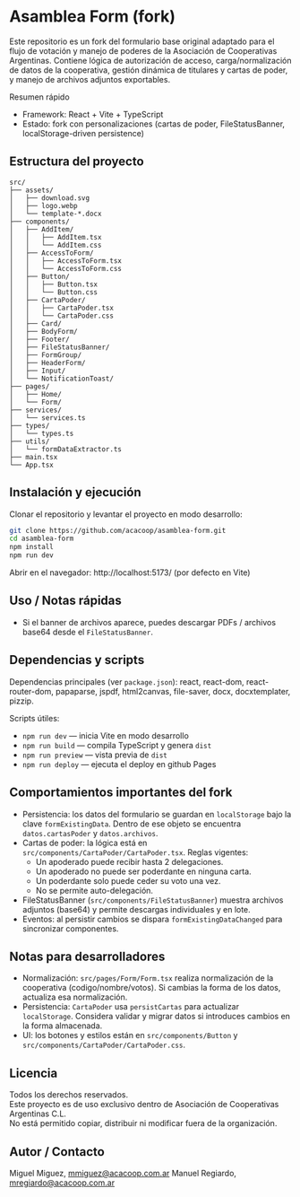 # Asamblea Form (fork)

Este repositorio es un fork del formulario base original adaptado para el flujo de votación y manejo de poderes de la Asociación de Cooperativas Argentinas. Contiene lógica de autorización de acceso, carga/normalización de datos de la cooperativa, gestión dinámica de titulares y cartas de poder, y manejo de archivos adjuntos exportables.

Resumen rápido

- Framework: React + Vite + TypeScript
- Estado: fork con personalizaciones (cartas de poder, FileStatusBanner, localStorage-driven persistence)

## Estructura del proyecto

```
src/
├── assets/
│   ├── download.svg
│   ├── logo.webp
│   └── template-*.docx
├── components/
│   ├── AddItem/
│   │   ├── AddItem.tsx
│   │   └── AddItem.css
│   ├── AccessToForm/
│   │   ├── AccessToForm.tsx
│   │   └── AccessToForm.css
│   ├── Button/
│   │   ├── Button.tsx
│   │   └── Button.css
│   ├── CartaPoder/
│   │   ├── CartaPoder.tsx
│   │   └── CartaPoder.css
│   ├── Card/
│   ├── BodyForm/
│   ├── Footer/
│   ├── FileStatusBanner/
│   ├── FormGroup/
│   ├── HeaderForm/
│   ├── Input/
│   └── NotificationToast/
├── pages/
│   ├── Home/
│   └── Form/
├── services/
│   └── services.ts
├── types/
│   └── types.ts
├── utils/
│   └── formDataExtractor.ts
├── main.tsx
└── App.tsx
```

## Instalación y ejecución

Clonar el repositorio y levantar el proyecto en modo desarrollo:

```bash
git clone https://github.com/acacoop/asamblea-form.git
cd asamblea-form
npm install
npm run dev
```

Abrir en el navegador:
http://localhost:5173/ (por defecto en Vite)

## Uso / Notas rápidas

- Si el banner de archivos aparece, puedes descargar PDFs / archivos base64 desde el `FileStatusBanner`.

## Dependencias y scripts

Dependencias principales (ver `package.json`): react, react-dom, react-router-dom, papaparse, jspdf, html2canvas, file-saver, docx, docxtemplater, pizzip.

Scripts útiles:

- `npm run dev` — inicia Vite en modo desarrollo
- `npm run build` — compila TypeScript y genera `dist`
- `npm run preview` — vista previa de `dist`
- `npm run deploy` — ejecuta el deploy en github Pages

## Comportamientos importantes del fork

- Persistencia: los datos del formulario se guardan en `localStorage` bajo la clave `formExistingData`. Dentro de ese objeto se encuentra `datos.cartasPoder` y `datos.archivos`.
- Cartas de poder: la lógica está en `src/components/CartaPoder/CartaPoder.tsx`. Reglas vigentes:
  - Un apoderado puede recibir hasta 2 delegaciones.
  - Un apoderado no puede ser poderdante en ninguna carta.
  - Un poderdante solo puede ceder su voto una vez.
  - No se permite auto-delegación.
- FileStatusBanner (`src/components/FileStatusBanner`) muestra archivos adjuntos (base64) y permite descargas individuales y en lote.
- Eventos: al persistir cambios se dispara `formExistingDataChanged` para sincronizar componentes.

## Notas para desarrolladores

- Normalización: `src/pages/Form/Form.tsx` realiza normalización de la cooperativa (codigo/nombre/votos). Si cambias la forma de los datos, actualiza esa normalización.
- Persistencia: `CartaPoder` usa `persistCartas` para actualizar `localStorage`. Considera validar y migrar datos si introduces cambios en la forma almacenada.
- UI: los botones y estilos están en `src/components/Button` y `src/components/CartaPoder/CartaPoder.css`.

## Licencia

Todos los derechos reservados.  
Este proyecto es de uso exclusivo dentro de Asociación de Cooperativas Argentinas C.L.  
No está permitido copiar, distribuir ni modificar fuera de la organización.

## Autor / Contacto

Miguel Miguez, mmiguez@acacoop.com.ar
Manuel Regiardo, mregiardo@acacoop.com.ar
